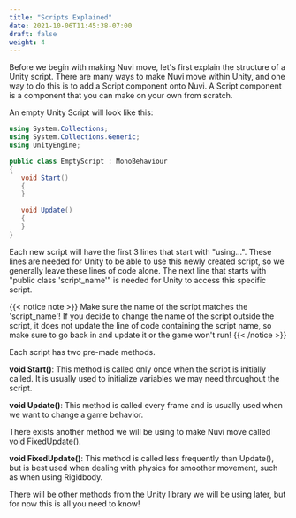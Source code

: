 ```yaml
---
title: "Scripts Explained"
date: 2021-10-06T11:45:38-07:00
draft: false
weight: 4
---
```


Before we begin with making Nuvi move, let's first explain the structure of a Unity script. There are many ways to make Nuvi move within Unity, and one way to do this is to add a Script component onto Nuvi. A Script component is a component that you can make on your own from scratch.

An empty Unity Script will look like this:

```csharp
using System.Collections;
using System.Collections.Generic;
using UnityEngine;

public class EmptyScript : MonoBehaviour
{
   void Start()
   {
   }

   void Update()
   {
   }
}
```

Each new script will have the first 3 lines that start with "using…". These lines are needed for Unity to be able to use this newly created script, so we generally leave these lines of code alone. The next line that starts with "public class 'script_name'" is needed for Unity to access this specific script.

{{< notice note >}}
Make sure the name of the script matches the 'script_name'! If you decide to change the name of the script outside the script, it does not update the line of code containing the script name, so make sure to go back in and update it or the game won't run!
{{< /notice >}}

Each script has two pre-made methods.

**void Start()**: This method is called only once when the script is initially called. It is usually used to initialize variables we may need throughout the script.

**void Update()**: This method is called every frame and is usually used when we want to change a game behavior.

There exists another method we will be using to make Nuvi move called void FixedUpdate().

**void FixedUpdate()**: This method is called less frequently than Update(), but is best used when dealing with physics for smoother movement, such as when using Rigidbody.

There will be other methods from the Unity library we will be using later, but for now this is all you need to know!
